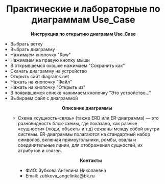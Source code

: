 <h1 align="center">Практические и лабораторные по диаграммам Use_Case</h1> 
<p align="center"><b>Инструкция по открытию диаграмм Use_Case</b></p>
<ul>
  <li> Выбрать ветку </li>
  <li> Выбрать диаграмму </li>
  <li> Нажимаем кнопочку "Raw" </li>
  <li> Нажимаем на правую кнопку мыши </li>
  <li> В открывшемся окошке нажимаем "Сохранить как" </li>
  <li> Скачать диаграмму на устройство </li>
  <li> Открыть сайт diagrams.net </li>
  <li> Нажать на кнопочку "Файл" </li>
  <li> Нажать на кнопочку "Открыть из" </li>
  <li> В появившемся списке нажимаем кнопочку "Это устройство..." </li>
  <li> Выбираем файл с диаграммой </li>
<p align="center"><b>Описание диаграммы </b></p>
<ul>
  <li>
  Схема «сущность-связь» (также ERD или ER-диаграмма) — это разновидность блок-схемы, где показано, как разные «сущности» (люди, объекты и т.д) связаны между собой внутри системы. ER-диаграммы полагаются на стандартный набор символов, включая прямоугольники, ромбы, овалы и соединительные линии, для отображения сущностей, их атрибутов и связей.
  <br>
  </li>
<p align="center"><b>Контакты</b></p>
<ul>
  <li>ФИО: Зубкова Ангелина Николаевна</li>
  <li>Email: zubkova_angelinka@bk.ru</li>
